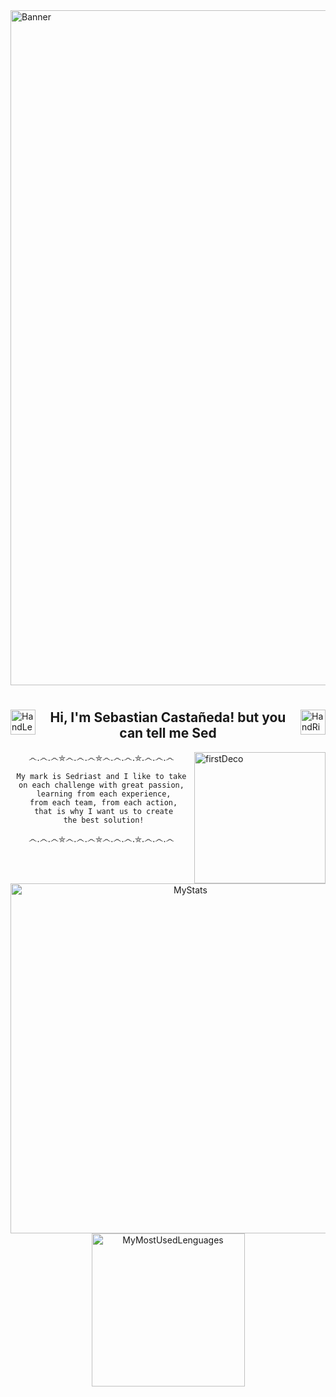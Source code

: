 <img align="center" alt="Banner" src="https://firebasestorage.googleapis.com/v0/b/port-e39af.appspot.com/o/README_HEAD.svg?alt=media&token=27c7d262-2a65-4857-abaa-1a82c21dc9b0" width="1080" />

<h1></h1>

<img alt="HandLeftDeco" src="https://github.com/TheDudeThatCode/TheDudeThatCode/blob/master/Assets/Hi.gif" align="left" width="40"/>
<img alt="HandRightDeco" src="https://github.com/TheDudeThatCode/TheDudeThatCode/blob/master/Assets/Hi.gif" align="right" width="40"/>

<h2 align="center">
	Hi, I'm Sebastian Castañeda! 
	but you can tell me Sed
</h2> 

<img  alt="firstDeco" src="https://firebasestorage.googleapis.com/v0/b/port-e39af.appspot.com/o/MarkSED.svg?alt=media&token=0595bf78-8bd1-45c6-bfdd-86366be9a29c" align="right" width="210"/>
<div align="center" width="250">
෴.෴.෴⛤෴.෴.෴⛤෴.෴.෴.⛤.෴.෴.෴		
	
	 My mark is Sedriast and I like to take 
	 on each challenge with great passion, 
	 learning from each experience,
	 from each team, from each action,
	 that is why I want us to create
	 the best solution!
෴.෴.෴⛤෴.෴.෴⛤෴.෴.෴.⛤.෴.෴.෴
</div>

<h1></h1>

<div align="center">
	<img alt="MyStats" src="https://github-readme-stats.vercel.app/api?username=exSED&show_icons=true&theme=transparent" width="560"/>
	<img alt="MyMostUsedLenguages" src="https://github-readme-stats.vercel.app/api/top-langs/?username=exSED&theme=transparent&hide=glsl" width="245"/>
</div>
